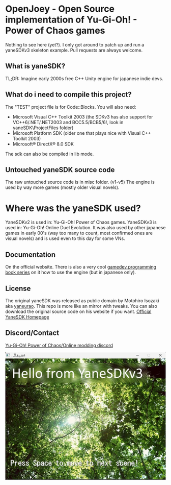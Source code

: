 # OpenJoey - Open Source implementation of Yu-Gi-Oh! - Power of Chaos games
Nothing to see here (yet?). I only got around to patch up and run a yaneSDKv3 skeleton example.
Pull requests are always welcome.

## What is yaneSDK?
TL;DR: Imagine early 2000s free C++ Unity engine for japanese indie devs.

## What do i need to compile this project?
The "TEST" project file is for Code::Blocks. You will also need:
* Microsoft Visual C++ Toolkit 2003 (the SDKv3 has also support for VC++6/.NET/.NET2003 and BCC5.5/BCB5/6!, look in yaneSDK\ProjectFiles folder)
* Microsoft Platform SDK (older one that plays nice with Visual C++ Toolkit 2003)
* Microsoft® DirectX® 8.0 SDK 

The sdk can also be compiled in lib mode.

## Untouched yaneSDK source code
The raw untouched source code is in misc folder. (v1-v5)
The engine is used by way more games (mostly older visual novels).

# Where was the yaneSDK used?
YaneSDKv2 is used in: Yu-Gi-Oh! Power of Chaos games.
YaneSDKv3 is used in: Yu-Gi-Oh! Online Duel Evolution.
It was also used by other japanese games in early 00's (way too many to count, most confirmed ones are visual novels) and is used even to this day for some VNs.

## Documentation
On the official website.
There is also a very cool [gamedev programming book series](https://www.amazon.co.jp/Windowsプロフェッショナルゲームプログラミング-やね-うらお/dp/479800314X) on it how to use the engine (but in japanese only).

## License
The original yaneSDK was released as public domain by Motohiro Isozaki aka [yaneurao](https://github.com/yaneurao).
This repo is more like an mirror with tweaks. You can also download the original source code on his website if you want.
[Official YaneSDK Homepage](https://bm98.yaneu.com/yaneSDK.html)

## Discord/Contact
[Yu-Gi-Oh! Power of Chaos/Online modding discord](https://discord.com/invite/GAKKaJYwF7)

![Alt text](/misc/scr.jpg?raw=true "Skeleton screenshot")